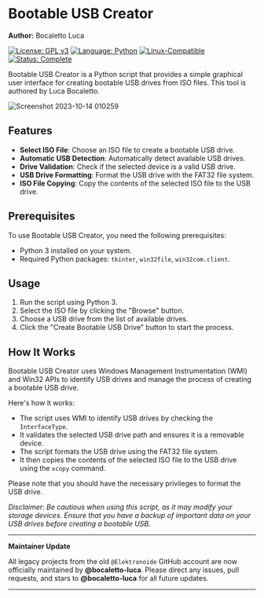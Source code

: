 # Bootable USB Creator

**Author:** Bocaletto Luca

[![License: GPL v3](https://img.shields.io/badge/License-GPLv3-blue?style=for-the-badge&logo=gnu)](LICENSE) [![Language: Python](https://img.shields.io/badge/Language-Python-blue?style=for-the-badge&logo=python)](https://www.python.org/) [![Linux-Compatible](https://img.shields.io/badge/Linux-Compatible-blue?style=for-the-badge&logo=linux)](https://www.kernel.org/) [![Status: Complete](https://img.shields.io/badge/Status-Complete-brightgreen?style=for-the-badge)](https://github.com/bocaletto-luca/Directory-Monitor)

Bootable USB Creator is a Python script that provides a simple graphical user interface for creating bootable USB drives from ISO files. This tool is authored by Luca Bocaletto.

![Screenshot 2023-10-14 010259](https://github.com/elektronoide/BootableUSB/assets/134635227/ef667f27-ef19-4b3c-b7cb-3a1a0a680a63)

## Features

- **Select ISO File**: Choose an ISO file to create a bootable USB drive.
- **Automatic USB Detection**: Automatically detect available USB drives.
- **Drive Validation**: Check if the selected device is a valid USB drive.
- **USB Drive Formatting**: Format the USB drive with the FAT32 file system.
- **ISO File Copying**: Copy the contents of the selected ISO file to the USB drive.

## Prerequisites

To use Bootable USB Creator, you need the following prerequisites:

- Python 3 installed on your system.
- Required Python packages: `tkinter`, `win32file`, `win32com.client`.

## Usage

1. Run the script using Python 3.
2. Select the ISO file by clicking the "Browse" button.
3. Choose a USB drive from the list of available drives.
4. Click the "Create Bootable USB Drive" button to start the process.

## How It Works

Bootable USB Creator uses Windows Management Instrumentation (WMI) and Win32 APIs to identify USB drives and manage the process of creating a bootable USB drive.

Here's how it works:

- The script uses WMI to identify USB drives by checking the `InterfaceType`.
- It validates the selected USB drive path and ensures it is a removable device.
- The script formats the USB drive using the FAT32 file system.
- It then copies the contents of the selected ISO file to the USB drive using the `xcopy` command.

Please note that you should have the necessary privileges to format the USB drive.

*Disclaimer: Be cautious when using this script, as it may modify your storage devices. Ensure that you have a backup of important data on your USB drives before creating a bootable USB.*

---

**Maintainer Update**

All legacy projects from the old `@Elektronoide` GitHub account are now officially maintained by **@bocaletto-luca**. Please direct any issues, pull requests, and stars to **@bocaletto-luca** for all future updates.

---
